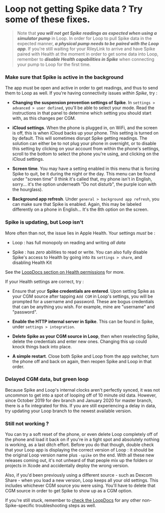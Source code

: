 # Loop not getting Spike data ? Try some of these fixes.
>
> Note that ***you will not get Spike readings as expected when using a simulator pump*** in Loop. In order for Loop to pull Spike data in the expected manner, ***a physical pump needs to be paired with the Loop app***.
> If you're still waiting for your RileyLink to arrive and have Spike paired with Health at the moment in order to get some data into Loop, remember to ***disable Health capabilities in Spike*** when connecting your pump to Loop for the first time.
>
### Make sure that Spike is active in the background
The app must be open and active in order to get readings, and thus to send them to Loop as well. If you're having connectivity issues *within Spike*, try :

* **Changing the suspension prevention settings of Spike**. In `settings > advanced > user defined`, you'll be able to select your mode. Read the instructions in that panel to determine which setting you should start with, as this changes per CGM.

* **iCloud settings**. When the phone is plugged in, on WiFi, and the screen is off, this is when iCloud backs up your phone. This setting is turned on by default. This will sometimes disrupt Spike getting readings. The solution can either be to not plug your phone in overnight, or to disable this setting by clicking on your account from within the phone's settings, scroll to the bottom to select the phone you're using, and clicking on the iCloud settings.

* **Screen time**. You may have a setting enabled in this menu that is forcing Spike to quit, be it during the night or the day. This menu can be found under "screen time" (I think it's called that, my phone isn't in English, sorry... it's the option underneath "Do not disturb", the purple icon with the hourglass).

* **Background app refresh**. Under `general > background app refresh`, you can make sure that Spike is enabled. Again, this may be labeled differently on a phone in English... It's the 8th option on the screen.

### Spike is updating, but Loop isn't
More often than not, the issue lies in Apple Health. Your settings *must* be :

* Loop : has full monopoly on reading and writing *all data*

* Spike : has *zero* abilities to read or write. You can also fully disable Spike's access to Health by going into its `settings > share`, and disabling Health Kit

See the [LoopDocs section on Health permissions](https://loopkit.github.io/loopdocs/build/health/) for more.

If your Health settings are correct, try :

* Ensure that your **Spike credentials are entered**. Upon setting Spike as your CGM source after tapping `Add CGM` in Loop's settings, you will be prompted for a username and password. These are bogus credentials that can be anything you wish. For example, mine are "username" and "password".

* **Enable the HTTP internal server in Spike**. This can be found in Spike, under  `settings > integration`.

* **Delete Spike as your CGM source in Loop**, then when reselecting Spike, delete the credentials and enter new ones. Changing this up could knock things back into place.

* **A simple restart**. Close both Spike and Loop from the app switcher, turn the phone off and back on again, then reopen Spike and Loop in that order.

### Delayed CGM data, but green loop
Because Spike and Loop's internal clocks aren't perfectly synced, it was not uncommon to get into a spot of looping off of 10 minute old data. However, since October 2019 for dev branch and January 2020 for master branch, there is a fix integrated for this. If you are still experiencing a delay in data, try updating your Loop branch to the newest available version.

### Still not working ?
You can try a soft reset of the phone, or even delete Loop completely off of the phone and load it back on if you're in a tight spot and absolutely nothing is working, as a last ditch effort. Before you do that though, double check that your Loop app is displaying the correct version of Loop : it should be the original Loop version name plus `-spike` on the end. With all these new releases coming out, it's not unheard of that people mix up the folders or projects in Xcode and accidentally deploy the wrong version.

Also, if you'd been previously using a different source - such as Dexcom Share - when you load a new version, Loop keeps all your old settings. This includes whichever CGM source you were using. You'll have to delete that CGM source in order to get Spike to show up as a CGM option.

If you're still stuck, remember to [check the LoopDocs](https://loopkit.github.io/loopdocs/troubleshooting/overview/) for any other non-Spike-specific troubleshooting steps as well.
